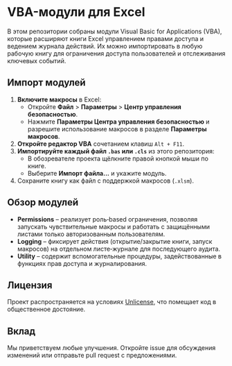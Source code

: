 # VBA-модули для Excel

В этом репозитории собраны модули Visual Basic for Applications (VBA), которые расширяют книги Excel управлением правами доступа и ведением журнала действий. Их можно импортировать в любую рабочую книгу для ограничения доступа пользователей и отслеживания ключевых событий.

## Импорт модулей

1. **Включите макросы** в Excel:
   - Откройте **Файл** > **Параметры** > **Центр управления безопасностью**.
   - Нажмите **Параметры Центра управления безопасностью** и разрешите использование макросов в разделе **Параметры макросов**.
2. **Откройте редактор VBA** сочетанием клавиш `Alt + F11`.
3. **Импортируйте каждый файл `.bas` или `.cls`** из этого репозитория:
   - В обозревателе проекта щёлкните правой кнопкой мыши по книге.
   - Выберите **Импорт файла...** и укажите модуль.
4. Сохраните книгу как файл с поддержкой макросов (`.xlsm`).

## Обзор модулей

- **Permissions** – реализует роль‑based ограничения, позволяя запускать чувствительные макросы и работать с защищёнными листами только авторизованным пользователям.
- **Logging** – фиксирует действия (открытие/закрытие книги, запуск макросов) на отдельном листе‑журнале для последующего аудита.
- **Utility** – содержит вспомогательные процедуры, задействованные в функциях прав доступа и журналирования.

## Лицензия

Проект распространяется на условиях [Unlicense](LICENSE), что помещает код в общественное достояние.

## Вклад

Мы приветствуем любые улучшения. Откройте issue для обсуждения изменений или отправьте pull request с предложениями.


